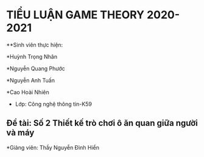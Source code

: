 # TIỂU LUẬN GAME THEORY 2020-2021
**Sinh viên thực hiện: 

*Huỳnh Trọng Nhân

*Nguyễn Quang Phước

*Nguyễn Anh Tuấn

*Cao Hoài Nhiên
     
* Lớp: Công nghệ thông tin-K59

## Đề tài: Số 2 Thiết kế trò chơi ô ăn quan giữa người và máy

*Giảng viên: Thầy Nguyễn Đình Hiển 

